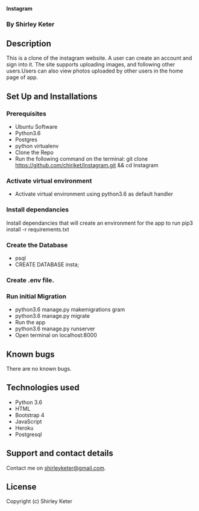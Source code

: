 #### Instagram

### By Shirley Keter

## Description
This is a clone of the instagram website. A user can create an account and sign into it. The site supports uploading images, and following other users.Users can also view photos uploaded by other users in the home page of app.


## Set Up and Installations

### Prerequisites
* Ubuntu Software
* Python3.6
* Postgres
* python virtualenv
* Clone the Repo
* Run the following command on the terminal: git clone https://github.com/chiriket/Instagram.git && cd Instagram

### Activate virtual environment
* Activate virtual environment using python3.6 as default handler

### Install dependancies
Install dependancies that will create an environment for the app to run pip3 install -r requirements.txt

### Create the Database
* psql
* CREATE DATABASE insta;

### Create .env file.

### Run initial Migration
* python3.6 manage.py makemigrations gram
* python3.6 manage.py migrate
* Run the app
* python3.6 manage.py runserver
* Open terminal on localhost:8000

## Known bugs
There are no known bugs.

## Technologies used
- Python 3.6
- HTML
- Bootstrap 4
- JavaScript
- Heroku
- Postgresql

## Support and contact details
Contact me on shirleyketer@gmail.com.

## License
Copyright (c) Shirley Keter